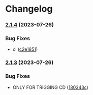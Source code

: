 # Changelog

### [2.1.4](https://www.github.com/xiachufang/outplan/compare/v2.1.3...v2.1.4) (2023-07-26)


### Bug Fixes

* ci ([c2e1851](https://www.github.com/xiachufang/outplan/commit/c2e18518109e978d7cbf96f2b6fb22524b1a746c))

### [2.1.3](https://www.github.com/xiachufang/outplan/compare/v2.1.2...v2.1.3) (2023-07-26)


### Bug Fixes

* ONLY FOR TRIGGING CD ([180343c](https://www.github.com/xiachufang/outplan/commit/180343c820e684b53f82ce48075821be69c85598))
